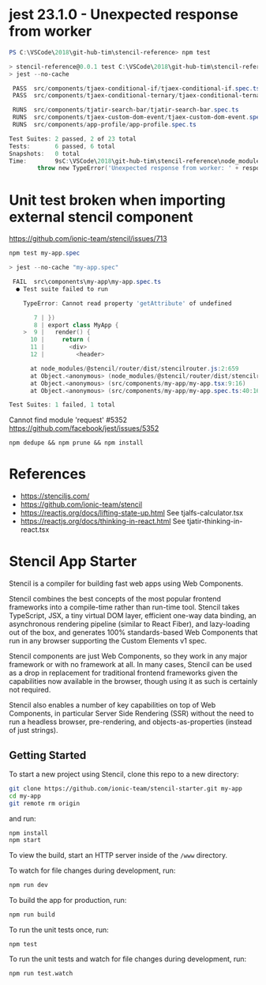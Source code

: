 # jest 23.1.0 - Unexpected response from worker
```powershell
PS C:\VSCode\2018\git-hub-tim\stencil-reference> npm test

> stencil-reference@0.0.1 test C:\VSCode\2018\git-hub-tim\stencil-reference
> jest --no-cache

 PASS  src/components/tjaex-conditional-if/tjaex-conditional-if.spec.ts (7.526s)
 PASS  src/components/tjaex-conditional-ternary/tjaex-conditional-ternary.spec.ts (7.533s)

 RUNS  src/components/tjatir-search-bar/tjatir-search-bar.spec.ts
 RUNS  src/components/tjaex-custom-dom-event/tjaex-custom-dom-event.spec.ts
 RUNS  src/components/app-profile/app-profile.spec.ts

Test Suites: 2 passed, 2 of 23 total
Tests:       6 passed, 6 total
Snapshots:   0 total
Time:        9sC:\VSCode\2018\git-hub-tim\stencil-reference\node_modules\jest-worker\build\worker.js:200
        throw new TypeError('Unexpected response from worker: ' + response[0]);
```        


# Unit test broken when importing external stencil component
https://github.com/ionic-team/stencil/issues/713
```powershell
npm test my-app.spec
```
```powershell
> jest --no-cache "my-app.spec"

 FAIL  src\components\my-app\my-app.spec.ts
  ● Test suite failed to run

    TypeError: Cannot read property 'getAttribute' of undefined

       7 | })
       8 | export class MyApp {
    >  9 |   render() {
      10 |     return (
      11 |       <div>
      12 |         <header>

      at node_modules/@stencil/router/dist/stencilrouter.js:2:659
      at Object.<anonymous> (node_modules/@stencil/router/dist/stencilrouter.js:2:1412)
      at Object.<anonymous> (src/components/my-app/my-app.tsx:9:16)
      at Object.<anonymous> (src/components/my-app/my-app.spec.ts:40:16)

Test Suites: 1 failed, 1 total
```


Cannot find module 'request' #5352
https://github.com/facebook/jest/issues/5352

```
npm dedupe && npm prune && npm install
```

# References

* https://stenciljs.com/
* https://github.com/ionic-team/stencil
* https://reactjs.org/docs/lifting-state-up.html See tjalfs-calculator.tsx
* https://reactjs.org/docs/thinking-in-react.html See tjatir-thinking-in-react.tsx

# Stencil App Starter

Stencil is a compiler for building fast web apps using Web Components.

Stencil combines the best concepts of the most popular frontend frameworks into a compile-time rather than run-time tool. Stencil takes TypeScript, JSX, a tiny virtual DOM layer, efficient one-way data binding, an asynchronous rendering pipeline (similar to React Fiber), and lazy-loading out of the box, and generates 100% standards-based Web Components that run in any browser supporting the Custom Elements v1 spec.

Stencil components are just Web Components, so they work in any major framework or with no framework at all. In many cases, Stencil can be used as a drop in replacement for traditional frontend frameworks given the capabilities now available in the browser, though using it as such is certainly not required.

Stencil also enables a number of key capabilities on top of Web Components, in particular Server Side Rendering (SSR) without the need to run a headless browser, pre-rendering, and objects-as-properties (instead of just strings).

## Getting Started

To start a new project using Stencil, clone this repo to a new directory:

```bash
git clone https://github.com/ionic-team/stencil-starter.git my-app
cd my-app
git remote rm origin
```

and run:

```bash
npm install
npm start
```

To view the build, start an HTTP server inside of the `/www` directory.

To watch for file changes during development, run:

```bash
npm run dev
```

To build the app for production, run:

```bash
npm run build
```

To run the unit tests once, run:

```
npm test
```

To run the unit tests and watch for file changes during development, run:

```
npm run test.watch
```
